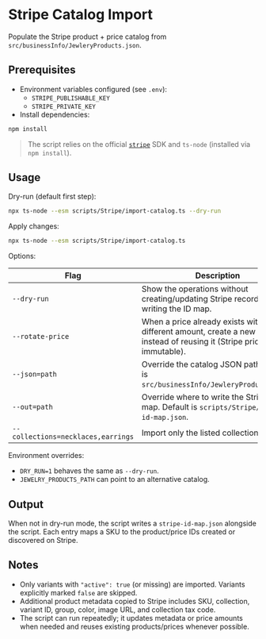 # Stripe Catalog Import

Populate the Stripe product + price catalog from `src/businessInfo/JewleryProducts.json`.

## Prerequisites

- Environment variables configured (see `.env`):
  - `STRIPE_PUBLISHABLE_KEY`
  - `STRIPE_PRIVATE_KEY`
- Install dependencies:

```bash
npm install
```

> The script relies on the official [`stripe`](https://www.npmjs.com/package/stripe) SDK and `ts-node` (installed via `npm install`).

## Usage

Dry-run (default first step):

```bash
npx ts-node --esm scripts/Stripe/import-catalog.ts --dry-run
```

Apply changes:

```bash
npx ts-node --esm scripts/Stripe/import-catalog.ts
```

Options:

| Flag                               | Description                                                                                                                  |
| ---------------------------------- | ---------------------------------------------------------------------------------------------------------------------------- |
| `--dry-run`                        | Show the operations without creating/updating Stripe records or writing the ID map.                                          |
| `--rotate-price`                   | When a price already exists with a different amount, create a new price instead of reusing it (Stripe prices are immutable). |
| `--json=path`                      | Override the catalog JSON path. Default is `src/businessInfo/JewleryProducts.json`.                                          |
| `--out=path`                       | Override where to write the Stripe ID map. Default is `scripts/Stripe/stripe-id-map.json`.                                   |
| `--collections=necklaces,earrings` | Import only the listed collections.                                                                                          |

Environment overrides:

- `DRY_RUN=1` behaves the same as `--dry-run`.
- `JEWELRY_PRODUCTS_PATH` can point to an alternative catalog.

## Output

When not in dry-run mode, the script writes a `stripe-id-map.json` alongside the script. Each entry maps a SKU to the product/price IDs created or discovered on Stripe.

## Notes

- Only variants with `"active": true` (or missing) are imported. Variants explicitly marked `false` are skipped.
- Additional product metadata copied to Stripe includes SKU, collection, variant ID, group, color, image URL, and collection tax code.
- The script can run repeatedly; it updates metadata or price amounts when needed and reuses existing products/prices whenever possible.
